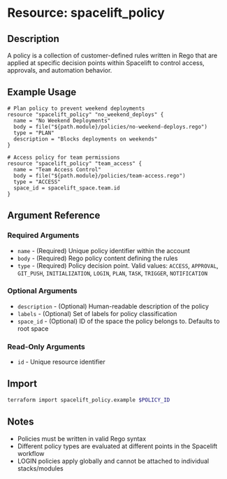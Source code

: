 # Resource: spacelift_policy

## Description
A policy is a collection of customer-defined rules written in Rego that are applied at specific decision points within Spacelift to control access, approvals, and automation behavior.

## Example Usage
```hcl
# Plan policy to prevent weekend deployments
resource "spacelift_policy" "no_weekend_deploys" {
  name = "No Weekend Deployments"
  body = file("${path.module}/policies/no-weekend-deploys.rego")
  type = "PLAN"
  description = "Blocks deployments on weekends"
}

# Access policy for team permissions
resource "spacelift_policy" "team_access" {
  name = "Team Access Control"
  body = file("${path.module}/policies/team-access.rego")
  type = "ACCESS"
  space_id = spacelift_space.team.id
}
```

## Argument Reference

### Required Arguments
* `name` - (Required) Unique policy identifier within the account
* `body` - (Required) Rego policy content defining the rules
* `type` - (Required) Policy decision point. Valid values: `ACCESS`, `APPROVAL`, `GIT_PUSH`, `INITIALIZATION`, `LOGIN`, `PLAN`, `TASK`, `TRIGGER`, `NOTIFICATION`

### Optional Arguments
* `description` - (Optional) Human-readable description of the policy
* `labels` - (Optional) Set of labels for policy classification
* `space_id` - (Optional) ID of the space the policy belongs to. Defaults to root space

### Read-Only Arguments
* `id` - Unique resource identifier

## Import
```bash
terraform import spacelift_policy.example $POLICY_ID
```

## Notes
* Policies must be written in valid Rego syntax
* Different policy types are evaluated at different points in the Spacelift workflow
* LOGIN policies apply globally and cannot be attached to individual stacks/modules